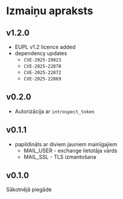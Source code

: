 # Izmaiņu apraksts

## v1.2.0

* EUPL v1.2 licence added
* dependency updates
  * `CVE-2025-29923`
  * `CVE-2025-22870`
  * `CVE-2025-22872`
  * `CVE-2025-22869`
  
## v0.2.0

* Autorizācija ar `introspect_token`

## v0.1.1

* papildināts ar diviem jauniem mainīgajiem
  * MAIL_USER - exchange lietotāja vārds
  * MAIL_SSL - TLS izmantošana

## v0.1.0

Sākotnējā piegāde
